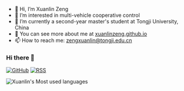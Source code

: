 - 👋 Hi, I’m Xuanlin Zeng
- 👀 I’m interested in multi-vehicle cooperative control
- 🌱 I’m currently a second-year master's student at Tongji University, China
- 💞️ You can see more about me at [xuanlinzeng.github.io](https://xuanlinzeng.github.io/)
- 📫 How to reach me: zengxuanlin@tongji.edu.cn

### Hi there 👋

[![GitHub](https://img.shields.io/badge/dynamic/json?logo=github&label=GitHub&labelColor=495867&color=495867&query=%24.data.totalSubs&url=https%3A%2F%2Fapi.spencerwoo.com%2Fsubstats%2F%3Fsource%3Dgithub%26queryKey%3Dhayschan&style=flat-square)](https://github.com/XuanlinZeng)
[![RSS](https://img.shields.io/badge/dynamic/json?logo=rss&logoColor=white&label=RSS&labelColor=95B8D1&color=95B8D1&query=%24.data.totalSubs&url=https%3A%2F%2Fapi.spencerwoo.com%2Fsubstats%2F%3Fsource%3Dfeedly%257Cinoreader%257CfeedsPub%26queryKey%3Dhttps://haysc.tech/feed.xml&style=flat-square)](https://xuanlinzeng.github.io/)

![Xuanlin's Most used languages](https://github-readme-stats.vercel.app/api/top-langs/?username=XuanlinZeng&layout=compact&hide_border=true&langs_count=10)


<!--
**XuanlinZeng/XuanlinZeng** is a ✨ _special_ ✨ repository because its `README.md` (this file) appears on your GitHub profile.

Here are some ideas to get you started:

- 🔭 I’m currently working on ...
- 🌱 I’m currently learning ...
- 👯 I’m looking to collaborate on ...
- 🤔 I’m looking for help with ...
- 💬 Ask me about ...
- 📫 How to reach me: ...
- 😄 Pronouns: ...
- ⚡ Fun fact: ...
-->

